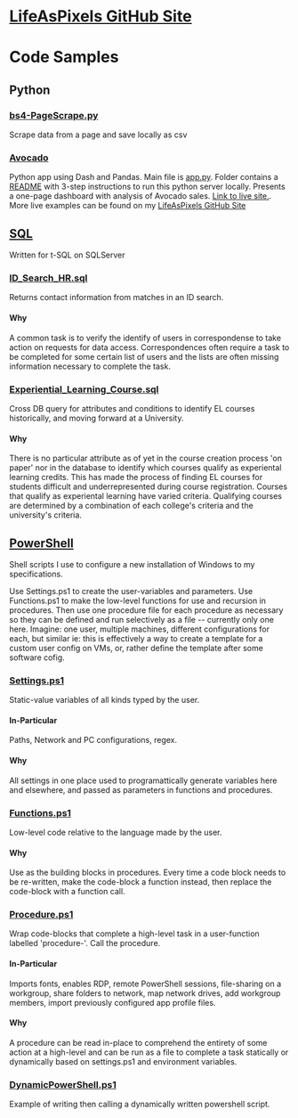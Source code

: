 # [LifeAsPixels GitHub Site](https://lifeaspixels.github.io/)

# Code Samples

## Python

### [bs4-PageScrape.py](/Python/bs4-PageScrape.py)
Scrape data from a page and save locally as csv

### [Avocado](/Python/Avacado)
Python app using Dash and Pandas. Main file is [app.py](/Python/Avocado/app.py). Folder contains a [README](/Python/Avocado/README.md) with 3-step instructions to run this python server locally. Presents a one-page dashboard with analysis of Avocado sales. [Link to live site.](http://lifeaspixels.pythonanywhere.com/). More live examples can be found on my [LifeAsPixels GitHub Site](https://lifeaspixels.github.io/)

## [SQL](/SQL)
Written for t-SQL on SQLServer

### [ID_Search_HR.sql](SQL/ID_Search_HR.sql)
Returns contact information from matches in an ID search.
#### Why
A common task is to verify the identify of users in correspondense to take action on requests for data access. Correspondences often require a task to be completed for some certain list of users and the lists are often missing information necessary to complete the task.

### [Experiential_Learning_Course.sql](SQL/Experiential_Learning_Course.sql)
Cross DB query for attributes and conditions to identify EL courses historically, and moving forward at a University.
#### Why
There is no particular attribute as of yet in the course creation process 'on paper' nor in the database to identify which courses qualify as experiental learning credits. This has made the process of finding EL courses for students difficult and underrepresented during course registration. Courses that qualify as experiental learning have varied criteria. Qualifying courses are determined by a combination of each college's criteria and the university's criteria. 

## [PowerShell](/Powershell)
Shell scripts I use to configure a new installation of Windows to my specifications.

Use Settings.ps1 to create the user-variables and parameters. Use Functions.ps1 to make the low-level functions for use and recursion in procedures. Then use one procedure file for each procedure as necessary so they can be defined and run selectively as a file -- currently only one here. Imagine: one user, multiple machines, different configurations for each, but similar ie: this is effectively a way to create a template for a custom user config on VMs, or, rather define the template after some software cofig.

### [Settings.ps1](/PowerShell/Settings.ps1)
Static-value variables of all kinds typed by the user.
#### In-Particular
Paths, Network and PC configurations, regex.
#### Why
All settings in one place used to programattically generate variables here and elsewhere, and passed as parameters in functions and procedures.

### [Functions.ps1](/PowerShell/Functions.ps1)
Low-level code relative to the language made by the user.
#### Why
Use as the building blocks in procedures. Every time a code block needs to be re-written, make the code-block a function instead, then replace the code-block with a function call.

### [Procedure.ps1](/PowerShell/Procedure.ps1)
Wrap code-blocks that complete a high-level task in a user-function labelled 'procedure-'. Call the procedure.
#### In-Particular
Imports fonts, enables RDP, remote PowerShell sessions, file-sharing on a workgroup, share folders to network, map network drives, add workgroup members, import previously configured app profile files.
#### Why
A procedure can be read in-place to comprehend the entirety of some action at a high-level and can be run as a file to complete a task statically or dynamically based on settings.ps1 and environment variables.

### [DynamicPowerShell.ps1](/PowerShell/DynamicPowerShell.ps1)
Example of writing then calling a dynamically written powershell script.
